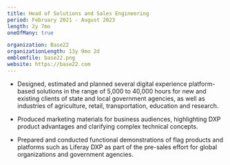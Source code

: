 ```yaml
---
title: Head of Solutions and Sales Engineering
period: February 2021 - August 2023
length: 2y 7mo
oneOfMany: true

organization: Base22
organizationLength: 13y 9mo 2d
emblemfile: base22.png
website: https://base22.com
---
```

* Designed, estimated and planned several digital experience platform-based solutions in the range of 5,000 to 40,000 hours for new and existing clients of state and local government agencies, as well as industries of agriculture, retail, transportation, education and research.

* Produced marketing materials for business audiences, highlighting DXP product advantages and clarifying complex technical concepts.

* Prepared and conducted functional demonstrations of flag products and platforms such as Liferay DXP as part of the pre-sales effort for global organizations and government agencies.